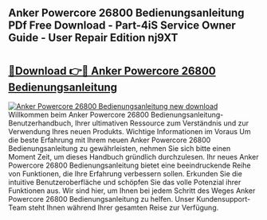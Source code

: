 ## Anker Powercore 26800 Bedienungsanleitung PDf Free Download - Part-4iS Service Owner Guide - User Repair Edition nj9XT

# <h2><a href="http://df1k4xt.blite.top/?on=Anker+Powercore+26800+Bedienungsanleitung">🔗Download 👉🔴 Anker Powercore 26800 Bedienungsanleitung</a></h2>

[![Anker Powercore 26800 Bedienungsanleitung new download](https://i.imgur.com/lujVjoI.png)](http://df1k4xt.blite.top/?on=Anker+Powercore+26800+Bedienungsanleitung)
Willkommen beim Anker Powercore 26800 Bedienungsanleitung-Benutzerhandbuch, Ihrer ultimativen Ressource zum Verständnis und zur Verwendung Ihres neuen Produkts. Wichtige Informationen im Voraus Um die beste Erfahrung mit Ihrem neuen Anker Powercore 26800 Bedienungsanleitung zu gewährleisten, nehmen Sie sich bitte einen Moment Zeit, um dieses Handbuch gründlich durchzulesen. Ihr neues Anker Powercore 26800 Bedienungsanleitung bietet eine beeindruckende Reihe von Funktionen, die Ihre Erfahrung verbessern sollen. Erkunden Sie die intuitive Benutzeroberfläche und schöpfen Sie das volle Potenzial ihrer Funktionen aus. Wir sind hier, um Ihnen bei jedem Schritt des Weges Anker Powercore 26800 Bedienungsanleitung zu helfen. Unser Kundensupport-Team steht Ihnen während Ihrer gesamten Reise zur Verfügung.
